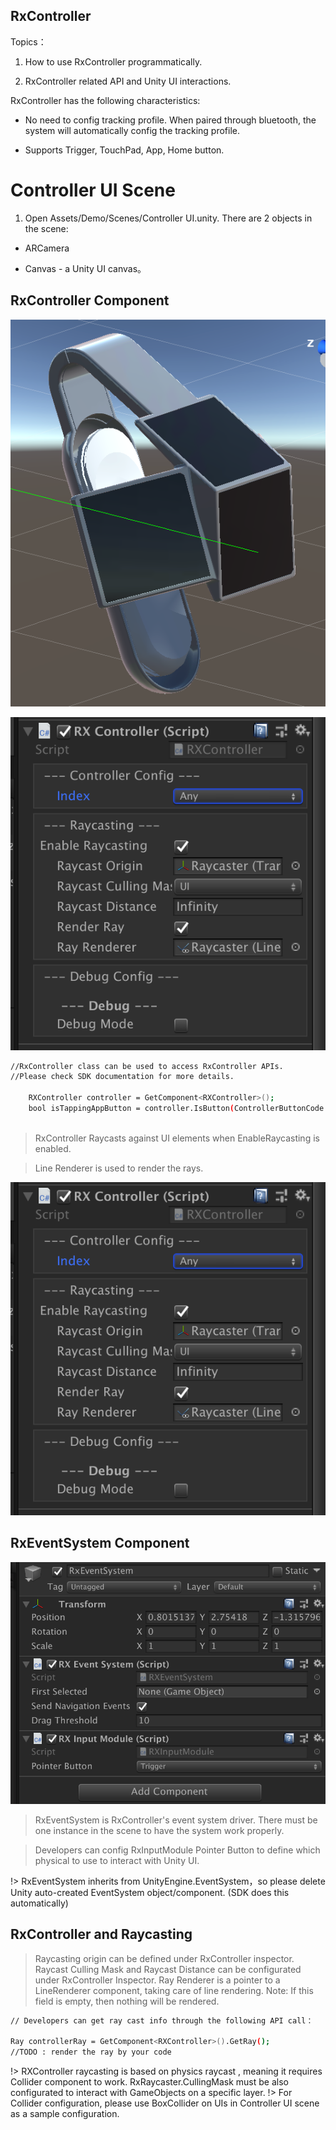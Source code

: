 ## RxController 

Topics：

1. How to use RxController programmatically.

2. RxController related API and Unity UI interactions.

RxController has the following characteristics:

- No need to config tracking profile. When paired through bluetooth, the system will automatically config the tracking profile.

- Supports Trigger, TouchPad, App, Home button.




# Controller UI Scene

1. Open Assets/Demo/Scenes/Controller UI.unity. There are 2 objects in the scene:

- ARCamera

- Canvas - a Unity UI canvas。 

## RxController Component

![Logo](https://raw.githubusercontent.com/yinyuanqings/AIOSDK/gh-pages/img/Controller-Unity.png ':size=450X400')

![Logo](https://raw.githubusercontent.com/yinyuanqings/AIOSDK/gh-pages/img/RxControllerInspector.png ':size=450X400')

         
```bash
//RxController class can be used to access RxController APIs.
//Please check SDK documentation for more details. 

    RXController controller = GetComponent<RXController>();
    bool isTappingAppButton = controller.IsButton(ControllerButtonCode.App);
            
```

> RxController Raycasts against UI elements when EnableRaycasting is enabled. 

> Line Renderer is used to render the rays.

![Logo](https://raw.githubusercontent.com/yinyuanqings/AIOSDK/gh-pages/img/RxControllerInspector.png ':size=450X400')




## RxEventSystem Component

![Logo](https://raw.githubusercontent.com/yinyuanqings/AIOSDK/gh-pages/img/RxEventSystem-Inspector.png ':size=450X400')

> RxEventSystem is RxController's event system driver. There must be one instance in the scene to have the system work properly.

> Developers can config RxInputModule Pointer Button to define which physical to use to interact with Unity UI.

!> RxEventSystem inherits from UnityEngine.EventSystem，so please delete Unity auto-created EventSystem object/component. (SDK does this automatically)


## RxController and Raycasting 

> Raycasting origin can be defined under RxController inspector.
> Raycast Culling Mask and Raycast Distance can be configurated under RxController Inspector.
> Ray Renderer is a pointer to a LineRenderer component, taking care of line rendering. Note: If this field is empty, then nothing will be rendered.

```bash
// Developers can get ray cast info through the following API call： 

Ray controllerRay = GetComponent<RXController>().GetRay();
//TODO : render the ray by your code

```


!> RXController raycasting is based on physics raycast , meaning it requires Collider component to work. RxRaycaster.CullingMask must be also configurated to interact with GameObjects on a specific layer.
!> For Collider configuration, please use BoxCollider on UIs in Controller UI scene as a sample configuration.


